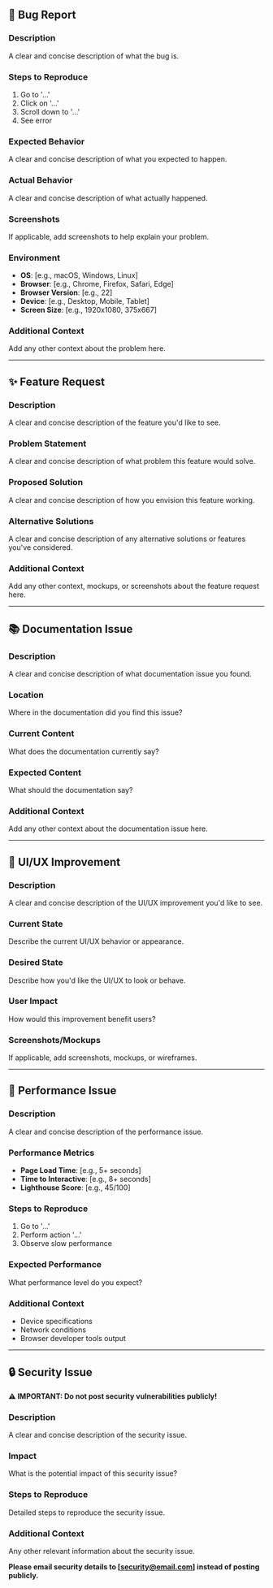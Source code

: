 ## 🐛 Bug Report

### Description
A clear and concise description of what the bug is.

### Steps to Reproduce
1. Go to '...'
2. Click on '...'
3. Scroll down to '...'
4. See error

### Expected Behavior
A clear and concise description of what you expected to happen.

### Actual Behavior
A clear and concise description of what actually happened.

### Screenshots
If applicable, add screenshots to help explain your problem.

### Environment
- **OS**: [e.g., macOS, Windows, Linux]
- **Browser**: [e.g., Chrome, Firefox, Safari, Edge]
- **Browser Version**: [e.g., 22]
- **Device**: [e.g., Desktop, Mobile, Tablet]
- **Screen Size**: [e.g., 1920x1080, 375x667]

### Additional Context
Add any other context about the problem here.

---

## ✨ Feature Request

### Description
A clear and concise description of the feature you'd like to see.

### Problem Statement
A clear and concise description of what problem this feature would solve.

### Proposed Solution
A clear and concise description of how you envision this feature working.

### Alternative Solutions
A clear and concise description of any alternative solutions or features you've considered.

### Additional Context
Add any other context, mockups, or screenshots about the feature request here.

---

## 📚 Documentation Issue

### Description
A clear and concise description of what documentation issue you found.

### Location
Where in the documentation did you find this issue?

### Current Content
What does the documentation currently say?

### Expected Content
What should the documentation say?

### Additional Context
Add any other context about the documentation issue here.

---

## 🎨 UI/UX Improvement

### Description
A clear and concise description of the UI/UX improvement you'd like to see.

### Current State
Describe the current UI/UX behavior or appearance.

### Desired State
Describe how you'd like the UI/UX to look or behave.

### User Impact
How would this improvement benefit users?

### Screenshots/Mockups
If applicable, add screenshots, mockups, or wireframes.

---

## 🚀 Performance Issue

### Description
A clear and concise description of the performance issue.

### Performance Metrics
- **Page Load Time**: [e.g., 5+ seconds]
- **Time to Interactive**: [e.g., 8+ seconds]
- **Lighthouse Score**: [e.g., 45/100]

### Steps to Reproduce
1. Go to '...'
2. Perform action '...'
3. Observe slow performance

### Expected Performance
What performance level do you expect?

### Additional Context
- Device specifications
- Network conditions
- Browser developer tools output

---

## 🔒 Security Issue

**⚠️ IMPORTANT: Do not post security vulnerabilities publicly!**

### Description
A clear and concise description of the security issue.

### Impact
What is the potential impact of this security issue?

### Steps to Reproduce
Detailed steps to reproduce the security issue.

### Additional Context
Any other relevant information about the security issue.

**Please email security details to [security@email.com] instead of posting publicly.**
